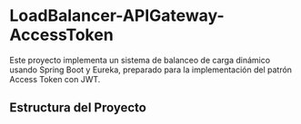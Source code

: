 # LoadBalancer-APIGateway-AccessToken

Este proyecto implementa un sistema de balanceo de carga dinámico usando Spring Boot y Eureka, preparado para la implementación del patrón Access Token con JWT.

## Estructura del Proyecto
